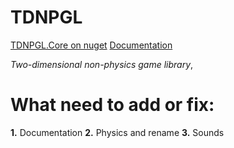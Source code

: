 TDNPGL
=============
[TDNPGL.Core on nuget](https://www.nuget.org/packages/TDNPGL.Core)
[Documentation](https://tdnpgl.readthedocs.io/en/latest/?)

*Two-dimensional non-physics game library*,

What need to add or fix:
=============
**1.** Documentation
**2.** Physics and rename
**3.** Sounds
